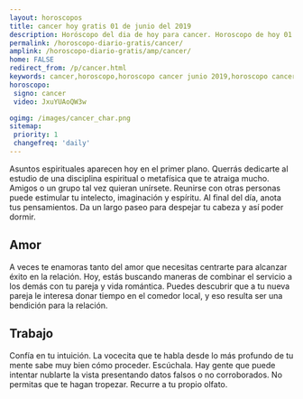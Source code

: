 ```yaml
---
layout: horoscopos
title: cancer hoy gratis 01 de junio del 2019 
description: Horóscopo del dia de hoy para cancer. Horoscopo de hoy 01 de junio del 2019. Las predicciones de amor, trabajo, vida personal gratis.
permalink: /horoscopo-diario-gratis/cancer/
amplink: /horoscopo-diario-gratis/amp/cancer/
home: FALSE
redirect_from: /p/cancer.html
keywords: cancer,horoscopo,horoscopo cancer junio 2019,horoscopo cancer hoy,tarot cancer junio 2019,horoscopo cancer,tarot cancer hoy,horoscopo de hoy,horoscopo diario,tarot del amor,horoscopo de hoy cancer,horoscopo diario del tarot, Horoscopo de hoy cancer 01 de junio del 2019,horóscopo del día,signos zodiacales 2019, el horoscopo de hoy
horoscopo:
 signo: cancer
 video: JxuYUAoQW3w

ogimg: /images/cancer_char.png
sitemap:
 priority: 1
 changefreq: 'daily'
---
```



Asuntos espirituales aparecen hoy en el primer plano. Querrás dedicarte al estudio de una disciplina espiritual o metafísica que te atraiga mucho. Amigos o un grupo tal vez quieran unírsete. Reunirse con otras personas puede estimular tu intelecto, imaginación y espíritu. Al final del día, anota tus pensamientos. Da un largo paseo para despejar tu cabeza y así poder dormir.

## Amor

A veces te enamoras tanto del amor que necesitas centrarte para alcanzar éxito en la relación. Hoy, estás buscando maneras de combinar el servicio a los demás con tu pareja y vida romántica. Puedes descubrir que a tu nueva pareja le interesa donar tiempo en el comedor local, y eso resulta ser una bendición para la relación.

## Trabajo

Confía en tu intuición. La vocecita que te habla desde lo más profundo de tu mente sabe muy bien cómo proceder. Escúchala. Hay gente que puede intentar nublarte la vista presentando datos falsos o no corroborados. No permitas que te hagan tropezar. Recurre a tu propio olfato.